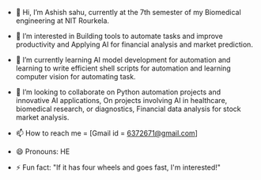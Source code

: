 - 👋 Hi, I’m Ashish sahu, currently at the 7th semester of my Biomedical engineering at NIT Rourkela.
- 👀 I’m interested in Building tools to automate tasks and improve productivity and Applying AI for financial  analysis and market prediction.
- 🌱 I’m currently learning AI model development for automation and learning to write efficient shell scripts  for automation and learning computer vision for automating task.

- 💞️ I’m looking to collaborate on Python automation projects and innovative AI applications, On projects involving AI in healthcare, biomedical research, or diagnostics, Financial data analysis for stock  market analysis.


- 📫 How to reach me = [Gmail id = 6372671@gmail.com] 
- 😄 Pronouns: HE
- ⚡ Fun fact: "If it has four wheels and goes fast, I'm interested!" 

<!---
Ashish-s2/Ashish-s2 is a  special  repository  because its`README.md` (this file) appears on your GitHub profile.
You can click the Preview link to take a look at your changes.
--->
